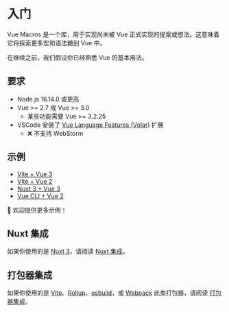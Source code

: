 # 入门

Vue Macros 是一个库，用于实现尚未被 Vue 正式实现的提案或想法。这意味着它将探索更多宏和语法糖到 Vue 中。

在继续之前，我们假设你已经熟悉 Vue 的基本用法。

## 要求

- Node.js 16.14.0 或更高
- Vue >= 2.7 或 Vue >= 3.0
  - 某些功能需要 Vue >= 3.2.25
- VSCode 安装了 [Vue Language Features (Volar)](https://marketplace.visualstudio.com/items?itemName=Vue.volar) 扩展
  - ❌ 不支持 WebStorm

## 示例

- [Vite + Vue 3](https://github.com/vue-macros/vue-macros/tree/main/playground/vue3)
- [Vite + Vue 2](https://github.com/vue-macros/vue-macros/tree/main/playground/vue2)
- [Nuxt 3 + Vue 3](https://github.com/vue-macros/nuxt)
- [Vue CLI + Vue 2](https://github.com/vue-macros/vue2-vue-cli)

🌟 欢迎提供更多示例！

## Nuxt 集成

如果你使用的是 [Nuxt 3](https://nuxt.com/)，请阅读 [Nuxt 集成](./nuxt-integration.md)。

## 打包器集成

如果你使用的是 [Vite](https://vitejs.dev/)、[Rollup](https://rollupjs.org/)、[esbuild](https://esbuild.github.io/)，或 [Webpack](https://webpack.js.org/) 此类打包器，请阅读 [打包器集成](./bundler-integration.md)。
